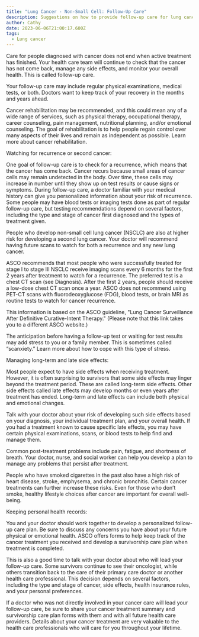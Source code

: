 ```yaml
---
title: "Lung Cancer - Non-Small Cell: Follow-Up Care"
description: Suggestions on how to provide follow-up care for lung cancer patients
author: Cathy
date: 2023-06-06T21:00:17.600Z
tags:
  - Lung cancer
---
```

Care for people diagnosed with cancer does not end when active treatment has finished. Your health care team will continue to check that the cancer has not come back, manage any side effects, and monitor your overall health. This is called follow-up care.

Your follow-up care may include regular physical examinations, medical tests, or both. Doctors want to keep track of your recovery in the months and years ahead.

Cancer rehabilitation may be recommended, and this could mean any of a wide range of services, such as physical therapy, occupational therapy, career counseling, pain management, nutritional planning, and/or emotional counseling. The goal of rehabilitation is to help people regain control over many aspects of their lives and remain as independent as possible. Learn more about cancer rehabilitation.

Watching for recurrence or second cancer:

One goal of follow-up care is to check for a recurrence, which means that the cancer has come back. Cancer recurs because small areas of cancer cells may remain undetected in the body. Over time, these cells may increase in number until they show up on test results or cause signs or symptoms. During follow-up care, a doctor familiar with your medical history can give you personalized information about your risk of recurrence. Some people may have blood tests or imaging tests done as part of regular follow-up care, but testing recommendations depend on several factors, including the type and stage of cancer first diagnosed and the types of treatment given.

People who develop non-small cell lung cancer (NSCLC) are also at higher risk for developing a second lung cancer. Your doctor will recommend having future scans to watch for both a recurrence and any new lung cancer.

ASCO recommends that most people who were successfully treated for stage I to stage III NSCLC receive imaging scans every 6 months for the first 2 years after treatment to watch for a recurrence. The preferred test is a chest CT scan (see Diagnosis). After the first 2 years, people should receive a low-dose chest CT scan once a year. ASCO does not recommend using PET-CT scans with fluorodeoxyglucose (FDG), blood tests, or brain MRI as routine tests to watch for cancer recurrence.

This information is based on the ASCO guideline, "Lung Cancer Surveillance After Definitive Curative-Intent Therapy." (Please note that this link takes you to a different ASCO website.)

The anticipation before having a follow-up test or waiting for test results may add stress to you or a family member. This is sometimes called “scanxiety.” Learn more about how to cope with this type of stress.

Managing long-term and late side effects:

Most people expect to have side effects when receiving treatment. However, it is often surprising to survivors that some side effects may linger beyond the treatment period. These are called long-term side effects. Other side effects called late effects may develop months or even years after treatment has ended. Long-term and late effects can include both physical and emotional changes.

Talk with your doctor about your risk of developing such side effects based on your diagnosis, your individual treatment plan, and your overall health. If you had a treatment known to cause specific late effects, you may have certain physical examinations, scans, or blood tests to help find and manage them.

Common post-treatment problems include pain, fatigue, and shortness of breath. Your doctor, nurse, and social worker can help you develop a plan to manage any problems that persist after treatment.

People who have smoked cigarettes in the past also have a high risk of heart disease, stroke, emphysema, and chronic bronchitis. Certain cancer treatments can further increase these risks. Even for those who don’t smoke, healthy lifestyle choices after cancer are important for overall well-being.

Keeping personal health records:

You and your doctor should work together to develop a personalized follow-up care plan. Be sure to discuss any concerns you have about your future physical or emotional health. ASCO offers forms to help keep track of the cancer treatment you received and develop a survivorship care plan when treatment is completed.

This is also a good time to talk with your doctor about who will lead your follow-up care. Some survivors continue to see their oncologist, while others transition back to the care of their primary care doctor or another health care professional. This decision depends on several factors, including the type and stage of cancer, side effects, health insurance rules, and your personal preferences.

If a doctor who was not directly involved in your cancer care will lead your follow-up care, be sure to share your cancer treatment summary and survivorship care plan forms with them and with all future health care providers. Details about your cancer treatment are very valuable to the health care professionals who will care for you throughout your lifetime.